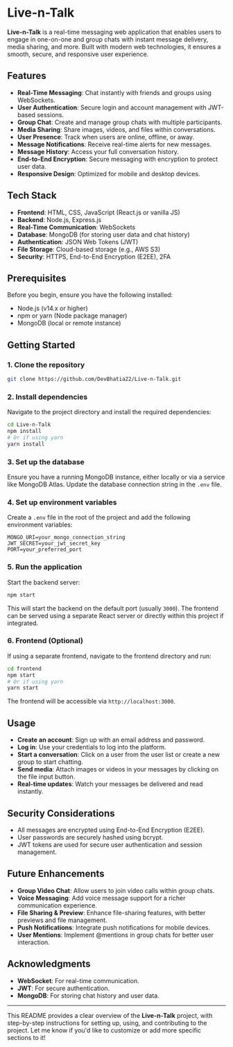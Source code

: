 # Live-n-Talk

**Live-n-Talk** is a real-time messaging web application that enables users to engage in one-on-one and group chats with instant message delivery, media sharing, and more. Built with modern web technologies, it ensures a smooth, secure, and responsive user experience.

## Features

- **Real-Time Messaging**: Chat instantly with friends and groups using WebSockets.
- **User Authentication**: Secure login and account management with JWT-based sessions.
- **Group Chat**: Create and manage group chats with multiple participants.
- **Media Sharing**: Share images, videos, and files within conversations.
- **User Presence**: Track when users are online, offline, or away.
- **Message Notifications**: Receive real-time alerts for new messages.
- **Message History**: Access your full conversation history.
- **End-to-End Encryption**: Secure messaging with encryption to protect user data.
- **Responsive Design**: Optimized for mobile and desktop devices.

## Tech Stack

- **Frontend**: HTML, CSS, JavaScript (React.js or vanilla JS)
- **Backend**: Node.js, Express.js
- **Real-Time Communication**: WebSockets
- **Database**: MongoDB (for storing user data and chat history)
- **Authentication**: JSON Web Tokens (JWT)
- **File Storage**: Cloud-based storage (e.g., AWS S3)
- **Security**: HTTPS, End-to-End Encryption (E2EE), 2FA

## Prerequisites

Before you begin, ensure you have the following installed:

- Node.js (v14.x or higher)
- npm or yarn (Node package manager)
- MongoDB (local or remote instance)

## Getting Started

### 1. Clone the repository

```bash
git clone https://github.com/DevBhatia22/Live-n-Talk.git
```

### 2. Install dependencies

Navigate to the project directory and install the required dependencies:

```bash
cd Live-n-Talk
npm install
# Or if using yarn
yarn install
```

### 3. Set up the database

Ensure you have a running MongoDB instance, either locally or via a service like MongoDB Atlas. Update the database connection string in the `.env` file.

### 4. Set up environment variables

Create a `.env` file in the root of the project and add the following environment variables:

```
MONGO_URI=your_mongo_connection_string
JWT_SECRET=your_jwt_secret_key
PORT=your_preferred_port
```

### 5. Run the application

Start the backend server:

```bash
npm start
```

This will start the backend on the default port (usually `3000`). The frontend can be served using a separate React server or directly within this project if integrated.

### 6. Frontend (Optional)

If using a separate frontend, navigate to the frontend directory and run:

```bash
cd frontend
npm start
# Or if using yarn
yarn start
```

The frontend will be accessible via `http://localhost:3000`.

## Usage

- **Create an account**: Sign up with an email address and password.
- **Log in**: Use your credentials to log into the platform.
- **Start a conversation**: Click on a user from the user list or create a new group to start chatting.
- **Send media**: Attach images or videos in your messages by clicking on the file input button.
- **Real-time updates**: Watch your messages be delivered and read instantly.

## Security Considerations

- All messages are encrypted using End-to-End Encryption (E2EE).
- User passwords are securely hashed using bcrypt.
- JWT tokens are used for secure user authentication and session management.

## Future Enhancements

- **Group Video Chat**: Allow users to join video calls within group chats.
- **Voice Messaging**: Add voice message support for a richer communication experience.
- **File Sharing & Preview**: Enhance file-sharing features, with better previews and file management.
- **Push Notifications**: Integrate push notifications for mobile devices.
- **User Mentions**: Implement @mentions in group chats for better user interaction.

## Acknowledgments

- **WebSocket**: For real-time communication.
- **JWT**: For secure authentication.
- **MongoDB**: For storing chat history and user data.

---

This README provides a clear overview of the **Live-n-Talk** project, with step-by-step instructions for setting up, using, and contributing to the project. Let me know if you'd like to customize or add more specific sections to it!